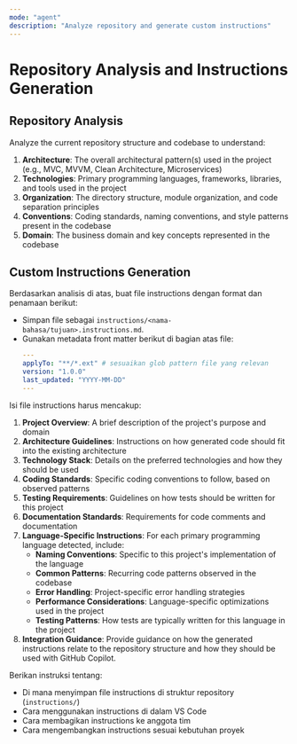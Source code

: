 ```yaml
---
mode: "agent"
description: "Analyze repository and generate custom instructions"
---
```

# Repository Analysis and Instructions Generation

## Repository Analysis

Analyze the current repository structure and codebase to understand:

1. **Architecture**: The overall architectural pattern(s) used in the project (e.g., MVC, MVVM, Clean Architecture, Microservices)
2. **Technologies**: Primary programming languages, frameworks, libraries, and tools used in the project
3. **Organization**: The directory structure, module organization, and code separation principles
4. **Conventions**: Coding standards, naming conventions, and style patterns present in the codebase
5. **Domain**: The business domain and key concepts represented in the codebase

## Custom Instructions Generation

Berdasarkan analisis di atas, buat file instructions dengan format dan penamaan berikut:

- Simpan file sebagai `instructions/<nama-bahasa/tujuan>.instructions.md`.
- Gunakan metadata front matter berikut di bagian atas file:
  ```yaml
  ---
  applyTo: "**/*.ext" # sesuaikan glob pattern file yang relevan
  version: "1.0.0"
  last_updated: "YYYY-MM-DD"
  ---
  ```

Isi file instructions harus mencakup:

1. **Project Overview**: A brief description of the project's purpose and domain
2. **Architecture Guidelines**: Instructions on how generated code should fit into the existing architecture
3. **Technology Stack**: Details on the preferred technologies and how they should be used
4. **Coding Standards**: Specific coding conventions to follow, based on observed patterns
5. **Testing Requirements**: Guidelines on how tests should be written for this project
6. **Documentation Standards**: Requirements for code comments and documentation
7. **Language-Specific Instructions**: For each primary programming language detected, include:
   - **Naming Conventions**: Specific to this project's implementation of the language
   - **Common Patterns**: Recurring code patterns observed in the codebase
   - **Error Handling**: Project-specific error handling strategies
   - **Performance Considerations**: Language-specific optimizations used in the project
   - **Testing Patterns**: How tests are typically written for this language in the project
8. **Integration Guidance**: Provide guidance on how the generated instructions relate to the repository structure and how they should be used with GitHub Copilot.

Berikan instruksi tentang:

- Di mana menyimpan file instructions di struktur repository (`instructions/`)
- Cara menggunakan instructions di dalam VS Code
- Cara membagikan instructions ke anggota tim
- Cara mengembangkan instructions sesuai kebutuhan proyek

